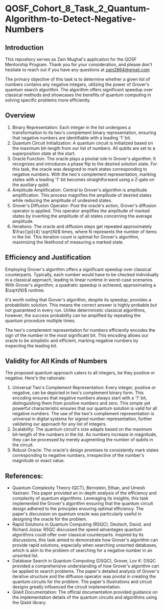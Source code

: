 # QOSF_Cohort_8_Task_2_Quantum-Algorithm-to-Detect-Negative-Numbers

## Introduction
This repository serves as Zain Mughal's application for the QOSF Mentorship Program. Thank you for your consideration, and please don't hesitate to reach out if you have any questions at zain2864@gmail.com

The primary objective of this task is to determine whether a given list of numbers contains any negative integers, utilizing the power of Grover's quantum search algorithm. The algorithm offers significant speedup over classical methods and showcases the benefits of quantum computing in solving specific problems more efficiently.

## Overview 
1. Binary Representation: Each integer in the list undergoes a transformation to its two's complement binary representation, ensuring that negative numbers are identifiable with a leading '1' bit.
2. Quantum Circuit Initialization: A quantum circuit is initialized based on the maximum bit-length from our list of numbers. All qubits are set to a superposition state at the start.
3. Oracle Function: The oracle plays a pivotal role in Grover's algorithm. It recognizes and introduces a phase flip to the desired solution state. For this task, the oracle was designed to mark states corresponding to negative numbers. With the two's complement representation, marking states with a leading '1' bit becomes straightforward using a Z-gate on the auxiliary qubit.
4. Amplitude Amplification: Central to Grover's algorithm is amplitude amplification. This process magnifies the amplitude of desired states while reducing the amplitude of undesired states.
5. Grover's Diffusion Operator: Post the oracle's action, Grover's diffusion operator is applied. This operator amplifies the amplitude of marked states by inverting the amplitude of all states concerning the average amplitude.
6. Iterations: The oracle and diffusion steps get repeated approximately $\frac{\pi}{4} \sqrt{N}$ times, where N represents the number of items in the list. This iteration count is optimal for Grover's algorithm, maximizing the likelihood of measuring a marked state.

## Efficiency and Justification
Employing Grover's algorithm offers a significant speedup over classical counterparts. Typically, each number would have to be checked individually in a classical approach, leading to linear runtime in worst-case scenarios. With Grover's algorithm, a quadratic speedup is achieved, approximating a $\sqrt{N}$ runtime.

It's worth noting that Grover's algorithm, despite its speedup, provides a probabilistic solution. This means the correct answer is highly probable but not guaranteed in every run. Unlike deterministic classical algorithms, however, the success probability can be amplified by repeating the quantum procedure multiple times.

The two's complement representation for numbers efficiently encodes the sign of the number in the most significant bit. This encoding allows our oracle to be simplistic and efficient, marking negative numbers by inspecting the leading bit.

## Validity for All Kinds of Numbers
The proposed quantum approach caters to all integers, be they positive or negative. Here's the rationale:
1. Universal Two's Complement Representation: Every integer, positive or negative, can be depicted in two's complement binary form. This encoding ensures that negative numbers always start with a '1' bit, distinguishing them from positive numbers and zero. This simple yet powerful characteristic ensures that our quantum solution is valid for all negative numbers. The use of the two's complement representation is universal in digital systems for signed number representation, further validating our approach for any list of integers.
2. Scalability: The quantum circuit's size adapts based on the maximum bit-length of the numbers in the list. As numbers increase in magnitude, they can be processed by merely augmenting the number of qubits in the circuit.
3. Robust Oracle: The oracle's design promises to consistently mark states corresponding to negative numbers, irrespective of the number's magnitude or exact value.


## References: 
- Quantum Complexity Theory (QCT), Bernstein, Ethan, and Umesh Vazirani: This paper provided an in-depth analysis of the efficiency and complexity of quantum algorithms. Leveraging its insights, this task implemented the Grover's algorithm ensuring that the quantum circuit design adhered to the principles ensuring optimal efficiency. The paper's discussion on quantum oracle was particularly useful in designing the oracle for the problem.
- Rapid Solutions in Quantum Computing (RSQC), Deutsch, David, and Richard Jozsa: RSQC discussed the speed advantages quantum algorithms could offer over classical counterparts. Inspired by its discussions, this task aimed to demonstrate how Grover's algorithm can provide rapid solutions, especially when searching unsorted databases, which is akin to the problem of searching for a negative number in an unsorted list.
- Database Search in Quantum Computing (DSQC), Grover, Lov K: DSQC provided a comprehensive understanding of how Grover's algorithm can be applied to search problems. The paper's detailed analysis of Grover's iterative structure and the diffusion operator was pivotal in creating the quantum circuits for the problem. The paper's illustrations and circuit designs greatly influenced the circuit implementation.
- Qiskit Documentation: The official documentation provided guidance on the implementation details of the quantum circuits and algorithms using the Qiskit library.
